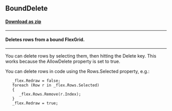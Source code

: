 ## BoundDelete
#### [Download as zip](https://grapecity.github.io/DownGit/#/home?url=https://github.com/GrapeCity/ComponentOne-WinForms-Samples/tree/master/NetFramework\FlexGrid\CS\BoundDelete)
____
#### Deletes rows from a bound FlexGrid.
____
You can delete rows by selecting them, then hitting the Delete key.
This works because the AllowDelete property is set to true.

You can delete rows in code using the Rows.Selected property, e.g.:

```
   _flex.Redraw = false;
   foreach (Row r in _flex.Rows.Selected)
   {
      _flex.Rows.Remove(r.Index);
   }
   _flex.Redraw = true;
```